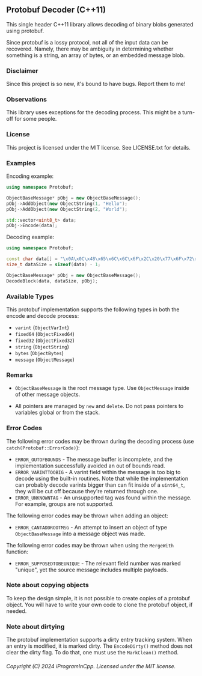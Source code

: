 ## Protobuf Decoder (C++11)

This single header C++11 library allows decoding of binary blobs generated using protobuf.

Since protobuf is a lossy protocol, not all of the input data can be recovered.  Namely,
there may be ambiguity in determining whether something is a string, an array of bytes,
or an embedded message blob.

### Disclaimer

Since this project is so new, it's bound to have bugs.  Report them to me!

### Observations

This library uses exceptions for the decoding process.  This might be a turn-off for some people.

### License

This project is licensed under the MIT license.  See LICENSE.txt for details.

### Examples

Encoding example:
```cpp
using namespace Protobuf;

ObjectBaseMessage* pObj = new ObjectBaseMessage();
pObj->AddObject(new ObjectString(1, "Hello");
pObj->AddObject(new ObjectString(2, "World");

std::vector<uint8_t> data;
pObj->Encode(data);
```

Decoding example:
```cpp
using namespace Protobuf;

const char data[] = "\x0A\x0C\x48\x65\x6C\x6C\x6F\x2C\x20\x77\x6F\x72\x6C\x64";
size_t dataSize = sizeof(data) - 1;

ObjectBaseMessage* pObj = new ObjectBaseMessage();
DecodeBlock(data, dataSize, pObj);
```

### Available Types

This protobuf implementation supports the following types in both the encode and decode process:
- `varint` (`ObjectVarInt`)
- `fixed64` (`ObjectFixed64`)
- `fixed32` (`ObjectFixed32`)
- `string` (`ObjectString`)
- `bytes` (`ObjectBytes`)
- `message` (`ObjectMessage`)

### Remarks

- `ObjectBaseMessage` is the root message type.  Use `ObjectMessage` inside of other message objects.

- All pointers are managed by `new` and `delete`. Do not pass pointers to variables global or from the stack.

### Error Codes

The following error codes may be thrown during the decoding process (use `catch(Protobuf::ErrorCode)`):
- `ERROR_OUTOFBOUNDS` - The message buffer is incomplete, and the implementation successfully avoided an out of bounds read.
- `ERROR_VARINTTOOBIG` - A varint field within the message is too big to decode using the built-in routines. Note that while
  the implementation can probably decode varints bigger than can fit inside of a `uint64_t`, they will be cut off because they're returned through one.
- `ERROR_UNKNOWNTAG` - An unsupported tag was found within the message.  For example, groups are not supported.

The following error codes may be thrown when adding an object:
- `ERROR_CANTADDROOTMSG` - An attempt to insert an object of type `ObjectBaseMessage` into a message object was made.

The following error codes may be thrown when using the `MergeWith` function:
- `ERROR_SUPPOSEDTOBEUNIQUE` - The relevant field number was marked "unique", yet the source message includes multiple payloads.

### Note about copying objects

To keep the design simple, it is not possible to create copies of a protobuf object.  You will have to write your own code to
clone the protobuf object, if needed.

### Note about dirtying

The protobuf implementation supports a dirty entry tracking system.  When an entry is modified, it is marked dirty.
The `EncodeDirty()` method does not clear the dirty flag. To do that, one must use the `MarkClean()` method.

###### Copyright (C) 2024 iProgramInCpp.  Licensed under the MIT license.

